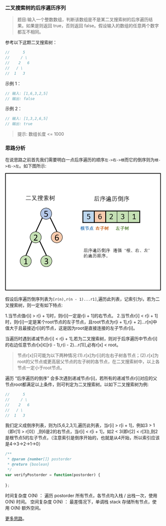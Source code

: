### 二叉搜索树的后序遍历序列

> 题目:输入一个整数数组，判断该数组是不是某二叉搜索树的后序遍历结果。如果是则返回 true，否则返回 false。假设输入的数组的任意两个数字都互不相同。

参考以下这颗二叉搜索树：

```js
//      5
//     / \
//    2   6
//   / \
//  1   3
```

示例 1：

```js
// 输入: [1,6,3,2,5]
// 输出: false
```

示例 2：

```js
// 输入: [1,3,2,6,5]
// 输出: true
```

> 提示: 数组长度 <= 1000

### 思路分析

在说思路之前首先我们需要明白一点后序遍历的顺序`左->右->根`而它的倒序则为`根->右->左`。如下图所示:

![后序遍历](../images/reverse-order.png)


假设后序遍历倒序列表为`[r(n),r(n - 1)...r1]`,遍历此列表，记索引为i，若为二叉搜索树，则一定有如下特点:

1.当节点值r[i] > r[i + 1]时，则r[i]一定是r[i + 1]的右节点。
2.当节点r[i] < r[i + 1]时，则r[i]一定是某个root节点的左子节点，且root节点为r[i + 1],r[i + 2]...r[n]中值大于且最接近r[i]的节点，这是因为root是直接连接的左子节点r[i]。

当遍历时遇到递减节点r[i] < r[i + 1],若为二叉搜索树，则对于后序遍历中节点r[i]的右边任意节点r[x]∈[r(i - 1),r(i - 2)...r(1)],必有r[x] < root。

> 节点r[x]只可能为以下两种情况:(1).r[x]为r[i]的左右子树各节点；(2).r[x]为root的父节点或更高层父节点的左子树的各节点，在二叉搜索树中，以上各节点一定小于root节点。

遍历 “后序遍历的倒序” 会多次遇到递减节点r[i]，若所有的递减节点r[i]对应的父节点root都满足以上条件，则可判定为二叉搜索树。以如下二叉搜索树为例:

```js
//      5
//     / \
//    2   6
//   / \
//  1   3
```

我们定义成倒序列表，则为[5,6,2,3,1],遍历此列表，当r[i] > r[i + 1]，例如3 > 1（即r[1] > r[0]）,则6是2的右节点，当r[i] < r[i + 1]，如2 < 3(即r[2] < r[3]),则2是根节点5的左子节点，（注意索引是倒序开始的，也就是从4开始，所以索引应该是4->3->2->1->0）

```js
/**
 * @param {number[]} postorder
 * @return {boolean}
 */
var verifyPostorder = function(postorder) {
   
};
```

时间复杂度 O(N) ： 遍历 postorder 所有节点，各节点均入栈 / 出栈一次，使用 O(N) 时间。
空间复杂度 O(N) ： 最差情况下，单调栈 stack 存储所有节点，使用 O(N) 额外空间。



[更多思路](https://leetcode-cn.com/problems/er-cha-sou-suo-shu-de-hou-xu-bian-li-xu-lie-lcof/solution/mian-shi-ti-33-er-cha-sou-suo-shu-de-hou-xu-bian-6/)。
